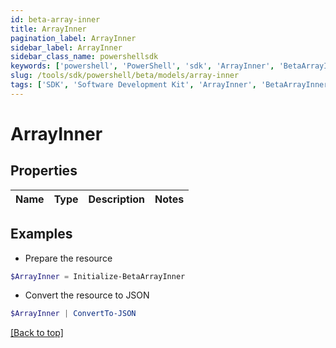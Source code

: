 ```yaml
---
id: beta-array-inner
title: ArrayInner
pagination_label: ArrayInner
sidebar_label: ArrayInner
sidebar_class_name: powershellsdk
keywords: ['powershell', 'PowerShell', 'sdk', 'ArrayInner', 'BetaArrayInner']
slug: /tools/sdk/powershell/beta/models/array-inner
tags: ['SDK', 'Software Development Kit', 'ArrayInner', 'BetaArrayInner']
---
```


# ArrayInner

## Properties

| Name | Type | Description | Notes |
| ---- | ---- | ----------- | ----- |

## Examples

- Prepare the resource

```powershell
$ArrayInner = Initialize-BetaArrayInner
```

- Convert the resource to JSON

```powershell
$ArrayInner | ConvertTo-JSON
```

[[Back to top]](#)
